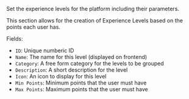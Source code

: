 Set the experience levels for the platform including their parameters.

This section allows for the creation of Experience Levels based on the points each user has.

Fields:
* `ID`: Unique numberic ID
* `Name`: The name for this level (displayed on frontend)
* `Category`: A free form category for the levels to be grouped
* `Description`: A short description for the level
* `Icon`: An icon to display for this level
* `Min Points`: Minimum points that the user must have
* `Max Points`: Maximum points that the user must have